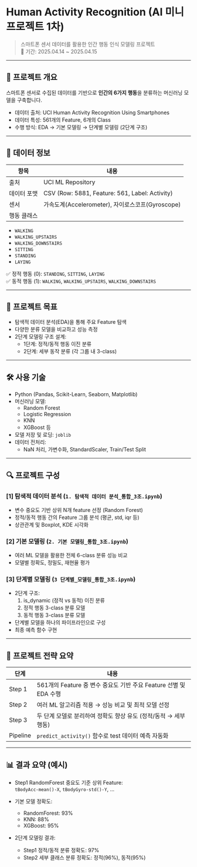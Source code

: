 # Human Activity Recognition (AI 미니프로젝트 1차)

> 스마트폰 센서 데이터를 활용한 인간 행동 인식 모델링 프로젝트  
> 📅 기간: 2025.04.14 ~ 2025.04.15

---

## 📌 프로젝트 개요

스마트폰 센서로 수집된 데이터를 기반으로 **인간의 6가지 행동**을 분류하는 머신러닝 모델을 구축합니다.

- 데이터 출처: UCI Human Activity Recognition Using Smartphones
- 데이터 특성: 561개의 Feature, 6개의 Class
- 수행 방식: EDA → 기본 모델링 → 단계별 모델링 (2단계 구조)

---

## 📁 데이터 정보

| 항목 | 내용 |
|------|------|
| 출처 | UCI ML Repository |
| 데이터 포맷 | CSV (Row: 5881, Feature: 561, Label: Activity) |
| 센서 | 가속도계(Accelerometer), 자이로스코프(Gyroscope) |
| 행동 클래스 |
- `WALKING`
- `WALKING_UPSTAIRS`
- `WALKING_DOWNSTAIRS`
- `SITTING`
- `STANDING`
- `LAYING`

✅ 정적 행동 (0): `STANDING`, `SITTING`, `LAYING`  
✅ 동적 행동 (1): `WALKING`, `WALKING_UPSTAIRS`, `WALKING_DOWNSTAIRS`

---

## 🎯 프로젝트 목표

- 탐색적 데이터 분석(EDA)을 통해 주요 Feature 탐색
- 다양한 분류 모델을 비교하고 성능 측정
- 2단계 모델링 구조 설계:
  - 1단계: 정적/동적 행동 이진 분류
  - 2단계: 세부 동작 분류 (각 그룹 내 3-class)

---

## 🛠️ 사용 기술

- Python (Pandas, Scikit-Learn, Seaborn, Matplotlib)
- 머신러닝 모델:
  - Random Forest
  - Logistic Regression
  - KNN
  - XGBoost 등
- 모델 저장 및 로딩: `joblib`
- 데이터 전처리:
  - NaN 처리, 가변수화, StandardScaler, Train/Test Split

---

## 🔍 프로젝트 구성

### [1] 탐색적 데이터 분석 (`1. 탐색적 데이터 분석_통합_3조.ipynb`)
- 변수 중요도 기반 상위 N개 feature 선정 (Random Forest)
- 정적/동적 행동 간의 Feature 그룹 분석 (평균, std, iqr 등)
- 상관관계 및 Boxplot, KDE 시각화

### [2] 기본 모델링 (`2. 기본 모델링_통합_3조.ipynb`)
- 여러 ML 모델을 활용한 전체 6-class 분류 성능 비교
- 모델별 정확도, 정밀도, 재현율 평가

### [3] 단계별 모델링 (`3 단계별_모델링_통합_3조.ipynb`)
- 2단계 구조:
  1. is_dynamic (정적 vs 동적) 이진 분류
  2. 정적 행동 3-class 분류 모델
  3. 동적 행동 3-class 분류 모델
- 단계별 모델을 하나의 파이프라인으로 구성
- 최종 예측 함수 구현

---

## 🧠 프로젝트 전략 요약

| 단계 | 내용 |
|------|------|
| Step 1 | 561개의 Feature 중 변수 중요도 기반 주요 Feature 선별 및 EDA 수행 |
| Step 2 | 여러 ML 알고리즘 적용 → 성능 비교 및 최적 모델 선정 |
| Step 3 | 두 단계 모델로 분리하여 정확도 향상 유도 (정적/동적 → 세부 행동) |
| Pipeline | `predict_activity()` 함수로 test 데이터 예측 자동화 |

---

## 📊 결과 요약 (예시)

- Step1 RandomForest 중요도 기준 상위 Feature:  
  `tBodyAcc-mean()-X`, `tBodyGyro-std()-Y`, ...

- 기본 모델 정확도:
  - RandomForest: 93%
  - KNN: 88%
  - XGBoost: 95%

- 2단계 모델링 결과:
  - Step1 정적/동적 분류 정확도: 97%
  - Step2 세부 클래스 분류 정확도: 정적(96%), 동적(95%)



